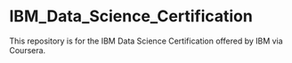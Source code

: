# IBM_Data_Science_Certification
This repository is for the IBM Data Science Certification offered by IBM via Coursera.
